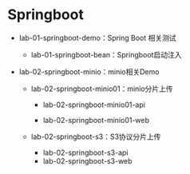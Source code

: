 # Springboot

* lab-01-springboot-demo：Spring Boot 相关测试

  * lab-01-springboot-bean：Springboot启动注入
  
* lab-02-springboot-minio：minio相关Demo

  * lab-02-springboot-minio01：minio分片上传

    * lab-02-springboot-minio01-api

    * lab-02-springboot-minio01-web

  * lab-02-springboot-s3：S3协议分片上传

    * lab-02-springboot-s3-api
    * lab-02-springboot-s3-web

